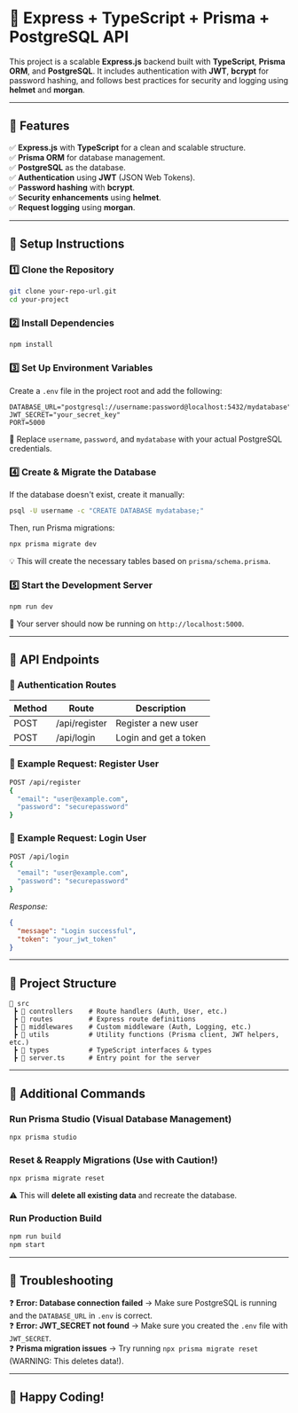 # 🚀 Express + TypeScript + Prisma + PostgreSQL API

This project is a scalable **Express.js** backend built with **TypeScript**, **Prisma ORM**, and **PostgreSQL**. It includes authentication with **JWT**, **bcrypt** for password hashing, and follows best practices for security and logging using **helmet** and **morgan**.

---

## 🔹 Features
✅ **Express.js** with **TypeScript** for a clean and scalable structure.  
✅ **Prisma ORM** for database management.  
✅ **PostgreSQL** as the database.  
✅ **Authentication** using **JWT** (JSON Web Tokens).  
✅ **Password hashing** with **bcrypt**.  
✅ **Security enhancements** using **helmet**.  
✅ **Request logging** using **morgan**.  

---

## 📌 Setup Instructions

### **1️⃣ Clone the Repository**
```sh
git clone your-repo-url.git
cd your-project
```

### **2️⃣ Install Dependencies**
```sh
npm install
```

### **3️⃣ Set Up Environment Variables**
Create a `.env` file in the project root and add the following:
```env
DATABASE_URL="postgresql://username:password@localhost:5432/mydatabase"
JWT_SECRET="your_secret_key"
PORT=5000
```
🔹 Replace `username`, `password`, and `mydatabase` with your actual PostgreSQL credentials.

### **4️⃣ Create & Migrate the Database**
If the database doesn't exist, create it manually:
```sh
psql -U username -c "CREATE DATABASE mydatabase;"
```
Then, run Prisma migrations:
```sh
npx prisma migrate dev
```
💡 This will create the necessary tables based on `prisma/schema.prisma`.

### **5️⃣ Start the Development Server**
```sh
npm run dev
```
🚀 Your server should now be running on `http://localhost:5000`.

---

## 📌 API Endpoints

### **🔹 Authentication Routes**
| Method | Route        | Description            |
|--------|-------------|------------------------|
| POST   | /api/register | Register a new user  |
| POST   | /api/login  | Login and get a token |

### **🔹 Example Request: Register User**
```sh
POST /api/register
{
  "email": "user@example.com",
  "password": "securepassword"
}
```

### **🔹 Example Request: Login User**
```sh
POST /api/login
{
  "email": "user@example.com",
  "password": "securepassword"
}
```
_Response:_
```json
{
  "message": "Login successful",
  "token": "your_jwt_token"
}
```

---

## 📌 Project Structure
```
📂 src
 ┣ 📂 controllers    # Route handlers (Auth, User, etc.)
 ┣ 📂 routes         # Express route definitions
 ┣ 📂 middlewares    # Custom middleware (Auth, Logging, etc.)
 ┣ 📂 utils          # Utility functions (Prisma client, JWT helpers, etc.)
 ┣ 📂 types          # TypeScript interfaces & types
 ┣ 📜 server.ts      # Entry point for the server
```

---

## 📌 Additional Commands

### **Run Prisma Studio (Visual Database Management)**
```sh
npx prisma studio
```

### **Reset & Reapply Migrations (Use with Caution!)**
```sh
npx prisma migrate reset
```
⚠️ This will **delete all existing data** and recreate the database.

### **Run Production Build**
```sh
npm run build
npm start
```

---

## 📌 Troubleshooting
❓ **Error: Database connection failed** → Make sure PostgreSQL is running and the `DATABASE_URL` in `.env` is correct.  
❓ **Error: JWT_SECRET not found** → Make sure you created the `.env` file with `JWT_SECRET`.  
❓ **Prisma migration issues** → Try running `npx prisma migrate reset` (WARNING: This deletes data!).

---

## 🎉 Happy Coding!

